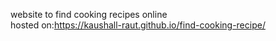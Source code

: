 website to find cooking recipes online 
<br>
hosted on:https://kaushall-raut.github.io/find-cooking-recipe/

